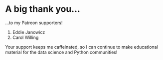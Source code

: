 # A big thank you...

...to my Patreon supporters!

1. Eddie Janowicz
1. Carol Willing

Your support keeps me caffeinated,
so I can continue to make educational material
for the data science and Python communities!
